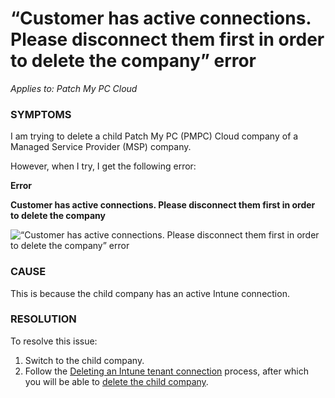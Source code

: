 # “Customer has active connections. Please disconnect them first in order to delete the company” error

_Applies to: Patch My PC Cloud_

### SYMPTOMS

I am trying to delete a child Patch My PC (PMPC) Cloud company of a Managed Service Provider (MSP) company.

However, when I try, I get the following error:

**Error**

**Customer has active connections. Please disconnect them first in order to delete the company**

![“Customer has active connections. Please disconnect them first in order to delete the company” error](../../../_images/image%20%28374%29.png%20"\"Customer%20has%20active%20connections.%20Please%20disconnect%20them%20first%20in%20order%20to%20delete%20the%20company\"%20error")

### CAUSE

This is because the child company has an active Intune connection.

### RESOLUTION

To resolve this issue:

1. Switch to the child company.
2. Follow the [Deleting an Intune tenant connection](../../cloud-administration/manage-your-environments-in-cloud/manage-cloud-intune-tenants.md#deleting-an-intune-tenant-connection) process, after which you will be able to [delete the child company](../../managed-service-provider/managed-service-provider-administration/manage-msp-companies/remove-a-company-from-being-managed-cloud-msp.md#delete-a-child-company).
